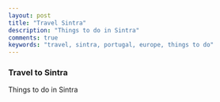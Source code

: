 ```yaml
---
layout: post
title: "Travel Sintra"
description: "Things to do in Sintra"
comments: true
keywords: "travel, sintra, portugal, europe, things to do"
---
```


### Travel to Sintra

Things to do in Sintra